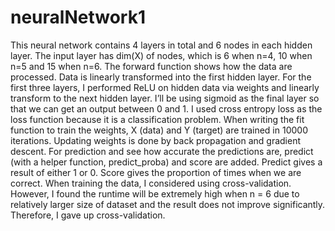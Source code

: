# neuralNetwork1
This neural network contains 4 layers in total and 6 nodes in each hidden layer. The input layer has dim(X) of nodes, which is 6 when n=4, 10 when n=5 and 15 when n=6. The forward function shows how the data are processed. Data is linearly transformed into the first hidden layer. For the first three layers, I performed ReLU on hidden data via weights and linearly transform to the next hidden layer. I’ll be using sigmoid as the final layer so that we can get an output between 0 and 1.
I used cross entropy loss as the loss function because it is a classification problem. When writing the fit function to train the weights, X (data) and Y (target) are trained in 10000 iterations. Updating weights is done by back propagation and gradient descent.
For prediction and see how accurate the predictions are, predict (with a helper function, predict_proba) and score are added. Predict gives a result of either 1 or 0. Score gives the proportion of times when we are correct.
When training the data, I considered using cross-validation. However, I found the runtime will be extremely high when n = 6 due to relatively larger size of dataset and the result does not improve significantly. Therefore, I gave up cross-validation.
